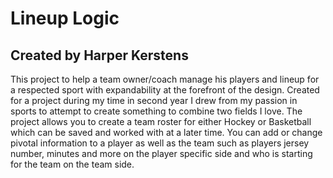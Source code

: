 <h1>Lineup Logic <h2>Created by Harper Kerstens</h2> </h1>

<p>This project to help a team owner/coach manage his players and lineup for a respected sport with expandability at the forefront of the design. Created for a project during my time in second year I drew from my passion in sports to 
attempt to create something to combine two fields I love. The project allows you to create a team roster for either Hockey or Basketball which can be saved and worked with at a later time. You can add or change pivotal information to a player as well as the team such as players jersey number, minutes and more on the player specific side and who is starting for the team on the team side. </p>
